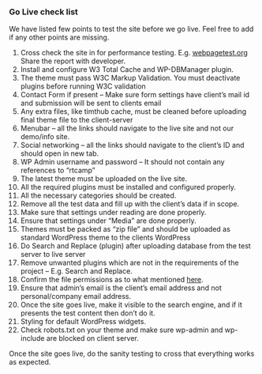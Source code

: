 ### Go Live check list

We have listed few points to test the site before we go live. Feel free to add if any other points are missing.

1. Cross check the site in for performance testing. E.g. [webpagetest.org](https://www.webpagetest.org/) Share the report with developer.
2. Install and configure W3 Total Cache and WP-DBManager plugin.
3. The theme must pass W3C Markup Validation.
   You must deactivate plugins before running W3C validation
4. Contact Form if present – Make sure form settings have client’s mail id and submission will be sent to clients email
5. Any extra files, like timthub cache, must be cleaned before uploading final theme file to the client-server
6. Menubar – all the links should navigate to the live site and not our demo/info site.
7. Social networking – all the links should navigate to the client’s ID and should open in new tab.
8. WP Admin username and password – It should not contain any references to “rtcamp”
9. The latest theme must be uploaded on the live site.
10. All the required plugins must be installed and configured properly.
11. All the necessary categories should be created.
12. Remove all the test data and fill up with the client’s data
    if in scope.
13. Make sure that settings under reading are done properly.
14. Ensure that settings under “Media” are done properly.
15. Themes must be packed as “zip file” and should be uploaded as standard WordPress theme to the clients WordPress
16. Do Search and Replace \(plugin\) after uploading database from the test server to live server
17. Remove unwanted plugins which are not in the requirements of the project – E.g. Search and Replace.
18. Confirm the file permissions as to what mentioned [here](http://codex.wordpress.org/Hardening_WordPress#File_Permissions).
19. Ensure that admin’s email is the client’s email address and not personal/company email address.
20. Once the site goes live, make it visible to the search engine, and if it presents the test content then don’t do it.
21. Styling for default WordPress widgets.
22. Check robots.txt on your theme and make sure wp-admin and wp-include are blocked on client server.



Once the site goes live, do the sanity testing to cross that everything works as expected.



